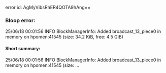 error id: AgMyVibsRhER4QOTA9hAng==
### Bloop error:

25/06/18 00:01:56 INFO BlockManagerInfo: Added broadcast_13_piece0 in memory on hpomen:41545 (size: 34.2 KiB, free: 4.5 GiB)
#### Short summary: 

25/06/18 00:01:56 INFO BlockManagerInfo: Added broadcast_13_piece0 in memory on hpomen:41545 (size: ...